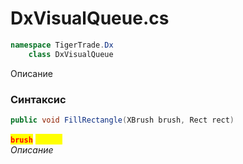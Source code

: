 
# DxVisualQueue.cs
```csharp
namespace TigerTrade.Dx  
    class DxVisualQueue
```

Описание

### Синтаксис
```csharp
public void FillRectangle(XBrush brush, Rect rect)
```

<mark style="color:red;">**`brush`**</mark> <mark style="color:yellow;">`XBrush`</mark>  
 *Описание*  
  

                    
                    